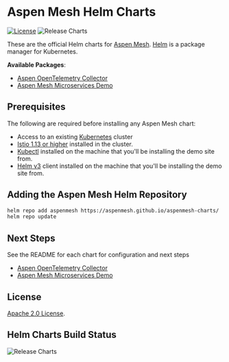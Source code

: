 # Aspen Mesh Helm Charts

[![License](https://img.shields.io/badge/License-Apache%202.0-blue.svg)](https://opensource.org/licenses/Apache-2.0) ![Release Charts](https://github.com/aspenmesh/aspenmesh-charts/workflows/Release%20Charts/badge.svg?branch=main)

These are the official Helm charts for [Aspen Mesh](https://aspenmesh.io/). [Helm](https://helm.sh/) is a package manager for Kubernetes.

**Available Packages**:
- [Aspen OpenTelemetry Collector](./charts/aspen-collector)
- [Aspen Mesh Microservices Demo](./charts/aspenmesh-demo)

## Prerequisites

The following are required before installing any Aspen Mesh chart:

 * Access to an existing [Kubernetes](https://kubernetes.io/docs/home/#set-up-a-k8s-cluster) cluster
 * [Istio 1.13 or higher](https://istio.io/latest/docs/setup/install/) installed in the cluster.
 * [Kubectl](https://kubernetes.io/docs/tasks/tools/#kubectl) installed on the machine that you'll be installing the demo site from.
 * [Helm v3](https://helm.sh/docs/intro/install/) client installed on the machine that you'll be installing the demo site from.

## Adding the Aspen Mesh Helm Repository

```bash
helm repo add aspenmesh https://aspenmesh.github.io/aspenmesh-charts/
helm repo update
```

## Next Steps

See the README for each chart for configuration and next steps
 * [Aspen OpenTelemetry Collector](./docs/aspenmesh-collector.md)
 * [Aspen Mesh Microservices Demo](./docs/aspenmesh-demo.md)


## License

<!-- Keep full URL links to repo files because this README syncs from main to gh-pages.  -->
[Apache 2.0 License](https://github.com/aspenmesh/aspenmesh-charts/blob/main/LICENSE).

## Helm Charts Build Status

![Release Charts](https://github.com/aspenmesh/aspenmesh-charts/workflows/Release%20Charts/badge.svg?branch=main)


